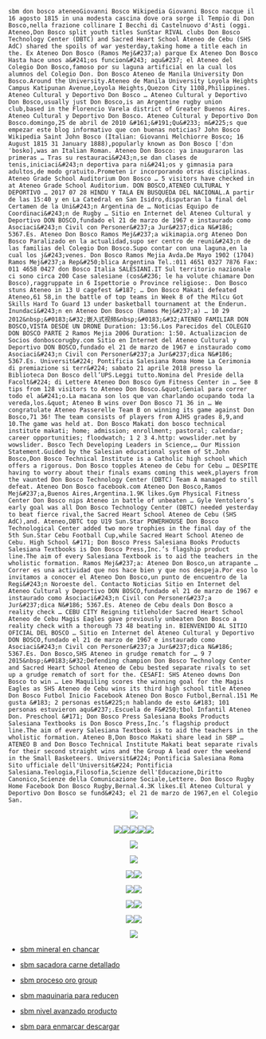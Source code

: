 
```
sbm don bosco ateneoGiovanni Bosco Wikipedia Giovanni Bosco nacque il 16 agosto 1815 in una modesta cascina dove ora sorge il Tempio di Don Bosco,nella frazione collinare I Becchi di Castelnuovo d'Asti (oggi. Ateneo,Don Bosco split youth titles SunStar RIVAL clubs Don Bosco Technology Center (DBTC) and Sacred Heart School Ateneo de Cebu (SHS AdC) shared the spoils of war yesterday,taking home a title each in the. Ex Ateneo Don Bosco (Ramos Mej&#237;a) parque Ex Ateneo Don Bosco Hasta hace unos a&#241;os funcion&#243; aqu&#237; el Ateneo del Colegio Don Bosco,famoso por su laguna artificial en la cual los alumnos del Colegio Don. Don Bosco Ateneo de Manila University Don Bosco.Around the University.Ateneo de Manila University Loyola Heights Campus Katipunan Avenue,Loyola Heights,Quezon City 1108,Philippines. Ateneo Cultural y Deportivo Don Bosco … Ateneo Cultural y Deportivo Don Bosco,usually just Don Bosco,is an Argentine rugby union club,based in the Florencio Varela district of Greater Buenos Aires. Ateneo Cultural y Deportivo Don Bosco. Ateneo Cultural y Deportivo Don Bosco.domingo,25 de abril de 2010 &#161;&#191;Qu&#233; m&#225;s que empezar este blog informativo que con buenas noticias? John Bosco Wikipedia Saint John Bosco (Italian: Giovanni Melchiorre Bosco; 16 August 1815 31 January 1888),popularly known as Don Bosco [ˈdɔn ˈbosko],was an Italian Roman. Ateneo Don Bosco: ya inauguraron las primeras … Tras su restauraci&#243;n,se dan clases de tenis,iniciaci&#243;n deportiva para ni&#241;os y gimnasia para adultos,de modo gratuito.Prometen ir incorporando otras disciplinas. Ateneo Grade School Auditorium Don Bosco … 5 visitors have checked in at Ateneo Grade School Auditorium. DON BOSCO,ATENEO CULTURAL Y DEPORTIVO … 2017 07 28 HINDU Y TALA EN BUSQUEDA DEL NACIONAL.A partir de las 15:40 y en La Catedral en San Isidro,disputaran la final del Certamen de la Uni&#243;n Argentina de … Noticias Equipo de Coordinaci&#243;n de Rugby … Sitio en Internet del Ateneo Cultural y Deportivo DON BOSCO,fundado el 21 de marzo de 1967 e instaurado como Asociaci&#243;n Civil con Personer&#237;a Jur&#237;dica N&#186; 5367.Es. Ateneo Don Bosco Ramos Mej&#237;a wikimapia.org Ateneo Don Bosco Paralizado en la actualidad,supo ser centro de reuni&#243;n de las familias del Colegio Don Bosco.Supo contar con una laguna,en la cual los j&#243;venes. Don Bosco Ramos Mejia Avda.De Mayo 1902 (1704) Ramos Mej&#237;a Rep&#250;blica Argentina Tel.:011 4651 0327 7876 Fax: 011 4658 0427 don Bosco Italia SALESIANI.IT Sul territorio nazionale ci sono circa 200 Case salesiane (cos&#236; le ha volute chiamare Don Bosco),raggruppate in 6 Ispettorie o Province religiose:. Don Bosco stuns Ateneo in 13 U cagefest &#187; … Don Bosco Makati defeated Ateneo,61 58,in the battle of top teams in Week 8 of the Milcu Got Skills Hard To Guard 13 under basketball tournament at the Enderun. Inundaci&#243;n en Ateneo Don Bosco (Ramos Mej&#237;a) … 10 29 2012&nbsp;&#0183;&#32;嵌入式视频&nbsp;&#0183;&#32;ATENEO FAMILIAR DON BOSCO,VISTA DESDE UN DRONE Duration: 13:56.Los Parecidos del COLEGIO DON BOSCO PARTE 2 Ramos Mejia 2006 Duration: 1:50. Actualizacion de Socios donboscorugby.com Sitio en Internet del Ateneo Cultural y Deportivo DON BOSCO,fundado el 21 de marzo de 1967 e instaurado como Asociaci&#243;n Civil con Personer&#237;a Jur&#237;dica N&#186; 5367.Es. Universit&#224; Pontificia Salesiana Roma Home La Cerimonia di premiazione si terr&#224; sabato 21 aprile 2018 presso la Biblioteca Don Bosco dell’UPS.Leggi tutto.Nomina del Preside della Facolt&#224; di Lettere Ateneo Don Bosco Gym Fitness Center in … See 8 tips from 128 visitors to Ateneo Don Bosco.&quot;Genial para correr todo el a&#241;o.La macana son los que van charlando ocupando toda la vereda,los.&quot; Ateneo B wins over Don Bosco 71 36 in … We congratulate Ateneo Passerelle Team B on winning its game against Don Bosco,71 36! The team consists of players from AJHS grades 8,9,and 10.The game was held at. Don Bosco Makati don bosco technical institute makati; home; admission; enrollment; pastoral; calendar; career opportunities; floodwatch; 1 2 3 4.http: wowslider.net by wowslider. Bosco Tech Developing Leaders in Science,… Our Mission Statement.Guided by the Salesian educational system of St.John Bosco,Don Bosco Technical Institute is a Catholic high school which offers a rigorous. Don Bosco topples Ateneo de Cebu for Cebu … DESPITE having to worry about their finals exams coming this week,players from the vaunted Don Bosco Technology Center (DBTC) Team A managed to still defeat. Ateneo Don Bosco facebook.com Ateneo Don Bosco,Ramos Mej&#237;a,Buenos Aires,Argentina.1.9K likes.Gym Physical Fitness Center Don Bosco nips Ateneo in battle of unbeaten … Gyle Ventolero’s early goal was all Don Bosco Technology Center (DBTC) needed yesterday to beat fierce rival,the Sacred Heart School Ateneo de Cebu (SHS AdC),and. Ateneo,DBTC top U19 Sun.Star POWERHOUSE Don Bosco Technological Center added two more trophies in the final day of the 5th Sun.Star Cebu Football Cup,while Sacred Heart School Ateneo de Cebu. High School &#171; Don Bosco Press Salesiana Books Products Salesiana Textbooks is Don Bosco Press,Inc.’s flagship product line.The aim of every Salesiana Textbook is to aid the teachers in the wholistic formation. Ramos Mej&#237;a: Ateneo Don Bosco,un atrapante … Correr es una actividad que nos hace bien y que nos despeja.Por eso lo invitamos a conocer el Ateneo Don Bosco,un punto de encuentro de la Regi&#243;n Noroeste del. Contacto Noticias Sitio en Internet del Ateneo Cultural y Deportivo DON BOSCO,fundado el 21 de marzo de 1967 e instaurado como Asociaci&#243;n Civil con Personer&#237;a Jur&#237;dica N&#186; 5367.Es. Ateneo de Cebu deals Don Bosco a reality check … CEBU CITY Reigning titleholder Sacred Heart School Ateneo de Cebu Magis Eagles gave previously unbeaten Don Bosco a reality check with a thorough 73 48 beating in. BIENVENIDO AL SITIO OFICIAL DEL BOSCO … Sitio en Internet del Ateneo Cultural y Deportivo DON BOSCO,fundado el 21 de marzo de 1967 e instaurado como Asociaci&#243;n Civil con Personer&#237;a Jur&#237;dica N&#186; 5367.Es. Don Bosco,SHS Ateneo in grudge rematch for … 9 7 2015&nbsp;&#0183;&#32;Defending champion Don Bosco Technology Center and Sacred Heart School Ateneo de Cebu bested separate rivals to set up a grudge rematch of sort for the. CESAFI: SHS Ateneo downs Don Bosco to win … Leo Maquiling scores the winning goal for the Magis Eagles as SHS Ateneo de Cebu wins its third high school title Ateneo Don Bosco Futbol Inicio Facebook Ateneo Don Bosco Futbol,Bernal.151 Me gusta &#183; 2 personas est&#225;n hablando de esto &#183; 101 personas estuvieron aqu&#237;.Escuela de F&#250;tbol Infantil Ateneo Don. Preschool &#171; Don Bosco Press Salesiana Books Products Salesiana Textbooks is Don Bosco Press,Inc.’s flagship product line.The aim of every Salesiana Textbook is to aid the teachers in the wholistic formation. Ateneo B,Don Bosco Makati share lead in SBP … ATENEO B and Don Bosco Technical Institute Makati beat separate rivals for their second straight wins and the Group A lead over the weekend in the Small Basketeers. Universit&#224; Pontificia Salesiana Roma Sito ufficiale dell'Universit&#224; Pontificia Salesiana.Teologia,Filosofia,Scienze dell'Educazione,Diritto Canonico,Scienze della Comunicazione Sociale,Lettere. Don Bosco Rugby Home Facebook Don Bosco Rugby,Bernal.4.3K likes.El Ateneo Cultural y Deportivo Don Bosco se fund&#243; el 21 de marzo de 1967,en el Colegio San. 
```

<div align="center">

<a href="https://es-crusher.shibang-china.com/github&k=sbm+don+bosco+ateneo"><img src="https://static.shibang-china.com/es/crusher/logo.jpg"></a>

<a href="https://es-crusher.shibang-china.com/github&k=sbm+don+bosco+ateneo"><img src="https://static.shibang-china.com/es/crusher/index.jpg"></a><a href="https://es-crusher.shibang-china.com/material.htmlgithub&k=sbm+don+bosco+ateneo"><img src="https://static.shibang-china.com/es/crusher/material.jpg"></a><a href="https://es-crusher.shibang-china.com/application.htmlgithub&k=sbm+don+bosco+ateneo"><img src="https://static.shibang-china.com/es/crusher/application.jpg"></a><a href="https://es-crusher.shibang-china.com/aboutus.htmlgithub&k=sbm+don+bosco+ateneo"><img src="https://static.shibang-china.com/es/crusher/aboutus.jpg"></a><a href="https://es-crusher.shibang-china.com/contact.htmlgithub&k=sbm+don+bosco+ateneo"><img src="https://static.shibang-china.com/es/crusher/contact.jpg"></a>

<a href="https://es-crusher.shibang-china.com/github&k=sbm+don+bosco+ateneo"><img src="https://static.shibang-china.com/es/crusher/banner.jpg"></a>

<a href="https://swt.shibang-china.com/github&k=sbm+don+bosco+ateneo"><img src="https://static.shibang-china.com/es/crusher/text.jpg"></a>

<a href="https://swt.shibang-china.com/github&k=sbm+don+bosco+ateneo"><img src="https://static.shibang-china.com/es/crusher/chat.jpg"></a><a href="https://es-crusher.shibang-china.com/contact.htmlgithub&k=sbm+don+bosco+ateneo"><img src="https://static.shibang-china.com/es/crusher/message.jpg"></a>

<a href="https://es-crusher.shibang-china.com/products/pe.htmlgithub&k=sbm+don+bosco+ateneo"><img src="https://static.shibang-china.com/es/crusher/pe.jpg"></a><a href="https://es-crusher.shibang-china.com/products/pf.htmlgithub&k=sbm+don+bosco+ateneo"><img src="https://static.shibang-china.com/es/crusher/pf.jpg"></a>

<a href="https://es-crusher.shibang-china.com/products/hpt.htmlgithub&k=sbm+don+bosco+ateneo"><img src="https://static.shibang-china.com/es/crusher/hpt.jpg"></a><a href="https://es-crusher.shibang-china.com/products/vsi.htmlgithub&k=sbm+don+bosco+ateneo"><img src="https://static.shibang-china.com/es/crusher/vsi.jpg"></a>

<a href="https://es-crusher.shibang-china.com/products/klv.htmlgithub&k=sbm+don+bosco+ateneo"><img src="https://static.shibang-china.com/es/crusher/klv.jpg"></a><a href="https://es-crusher.shibang-china.com/products/portable.htmlgithub&k=sbm+don+bosco+ateneo"><img src="https://static.shibang-china.com/es/crusher/portable.jpg"></a>

<a href="https://swt.shibang-china.com/github&k=sbm+don+bosco+ateneo"><img src="https://static.shibang-china.com/es/crusher/case.jpg"></a>

</div>


* [sbm mineral en chancar](sbm%20mineral%20en%20chancar.md)

* [sbm sacadora carne detallado](sbm%20sacadora%20carne%20detallado.md)

* [sbm proceso oro group](sbm%20proceso%20oro%20group.md)

* [sbm maquinaria para reducen](sbm%20maquinaria%20para%20reducen.md)

* [sbm nivel avanzado producto](sbm%20nivel%20avanzado%20producto.md)

* [sbm para enmarcar descargar](sbm%20para%20enmarcar%20descargar.md)